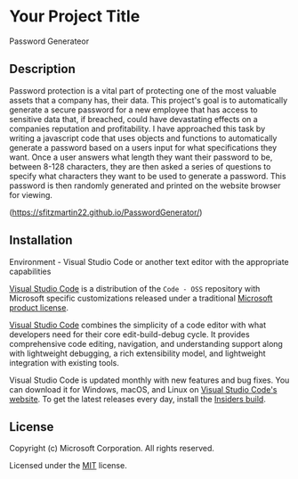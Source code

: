# Your Project Title
Password Generateor

## Description
Password protection is a vital part of protecting one of the most valuable assets that a company has, their data.  This project's goal is to automatically generate a secure password for a new employee that has access to sensitive data that, if breached, could have devastating effects on a companies reputation and profitability.  I have approached this task by writing a javascript code that uses objects and functions to automatically generate a password based on a users input for what specifications they want.  Once a user answers what length they want their password to be, between 8-128 characters, they are then asked a series of questions to specify what characters they want to be used to generate a password.  This password is then randomly generated and printed on the website browser for viewing.

(https://sfitzmartin22.github.io/PasswordGenerator/)


## Installation
Environment - Visual Studio Code or another text editor with the appropriate capabilities

[Visual Studio Code](https://code.visualstudio.com) is a distribution of the `Code - OSS` repository with Microsoft specific customizations released under a traditional [Microsoft product license](https://code.visualstudio.com/License/).

[Visual Studio Code](https://code.visualstudio.com) combines the simplicity of a code editor with what developers need for their core edit-build-debug cycle. It provides comprehensive code editing, navigation, and understanding support along with lightweight debugging, a rich extensibility model, and lightweight integration with existing tools.

Visual Studio Code is updated monthly with new features and bug fixes. You can download it for Windows, macOS, and Linux on [Visual Studio Code's website](https://code.visualstudio.com/Download). To get the latest releases every day, install the [Insiders build](https://code.visualstudio.com/insiders).


## License

Copyright (c) Microsoft Corporation. All rights reserved.

Licensed under the [MIT](LICENSE.txt) license.